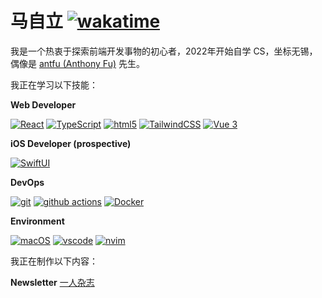 # 马自立 [![wakatime](https://wakatime.com/badge/user/f0d53949-671f-460b-9f58-999063af3d72.svg)](https://wakatime.com/@f0d53949-671f-460b-9f58-999063af3d72)

我是一个热衷于探索前端开发事物的初心者，2022年开始自学 CS，坐标无锡，偶像是 [antfu (Anthony Fu)](https://github.com/antfu) 先生。

我正在学习以下技能：

**Web Developer**

[![React](https://camo.githubusercontent.com/533da8800843b57b91a3227ce7d151ca865a0eeaae675715e209c0092314fa96/68747470733a2f2f696d672e736869656c64732e696f2f62616467652f2d52656163742d3435623864383f7374796c653d666c61742d737175617265266c6f676f3d7265616374266c6f676f436f6c6f723d7768697465)](https://camo.githubusercontent.com/533da8800843b57b91a3227ce7d151ca865a0eeaae675715e209c0092314fa96/68747470733a2f2f696d672e736869656c64732e696f2f62616467652f2d52656163742d3435623864383f7374796c653d666c61742d737175617265266c6f676f3d7265616374266c6f676f436f6c6f723d7768697465) [![TypeScript](https://camo.githubusercontent.com/d60afb008bc0bcde7ea8720637928cb02c0f9a6d795dad7382f688a17e7515de/68747470733a2f2f696d672e736869656c64732e696f2f62616467652f2d547970655363726970742d3030374143433f7374796c653d666c61742d737175617265266c6f676f3d74797065736372697074266c6f676f436f6c6f723d7768697465)](https://camo.githubusercontent.com/d60afb008bc0bcde7ea8720637928cb02c0f9a6d795dad7382f688a17e7515de/68747470733a2f2f696d672e736869656c64732e696f2f62616467652f2d547970655363726970742d3030374143433f7374796c653d666c61742d737175617265266c6f676f3d74797065736372697074266c6f676f436f6c6f723d7768697465) [![html5](https://camo.githubusercontent.com/0c3a16a22ae058cfe38a06dc9ea16404cf006409262f547c9ccfa3ec8b30f71e/68747470733a2f2f696d672e736869656c64732e696f2f62616467652f2d48544d4c352d4533344632363f7374796c653d666c61742d737175617265266c6f676f3d68746d6c35266c6f676f436f6c6f723d7768697465)](https://camo.githubusercontent.com/0c3a16a22ae058cfe38a06dc9ea16404cf006409262f547c9ccfa3ec8b30f71e/68747470733a2f2f696d672e736869656c64732e696f2f62616467652f2d48544d4c352d4533344632363f7374796c653d666c61742d737175617265266c6f676f3d68746d6c35266c6f676f436f6c6f723d7768697465) [![TailwindCSS](https://camo.githubusercontent.com/d6755813be6ccc6c72165c1b7c85d891bd718bbbf7d3e3f56f910be5e0e480bc/68747470733a2f2f696d672e736869656c64732e696f2f62616467652f2d7461696c77696e646373732d3530423344303f7374796c653d666c61742d737175617265266c6f676f3d7461696c77696e64637373266c6f676f436f6c6f723d7768697465)](https://camo.githubusercontent.com/d6755813be6ccc6c72165c1b7c85d891bd718bbbf7d3e3f56f910be5e0e480bc/68747470733a2f2f696d672e736869656c64732e696f2f62616467652f2d7461696c77696e646373732d3530423344303f7374796c653d666c61742d737175617265266c6f676f3d7461696c77696e64637373266c6f676f436f6c6f723d7768697465) [![Vue 3](https://camo.githubusercontent.com/d1cb28539fc32aed34d4770eef77d85a0a956a2273abefa96c0ed76200af2ab6/68747470733a2f2f696d672e736869656c64732e696f2f62616467652f2d5675652d3542413137463f7374796c653d666c61742d737175617265266c6f676f3d7675652e6a73266c6f676f436f6c6f723d7768697465)](https://camo.githubusercontent.com/d1cb28539fc32aed34d4770eef77d85a0a956a2273abefa96c0ed76200af2ab6/68747470733a2f2f696d672e736869656c64732e696f2f62616467652f2d5675652d3542413137463f7374796c653d666c61742d737175617265266c6f676f3d7675652e6a73266c6f676f436f6c6f723d7768697465)


**iOS Developer (prospective)**

[![SwiftUI](https://camo.githubusercontent.com/78d05d5b68669eb234ce0157ad169331f0cc4288985787f114fd8d31f451bc6f/68747470733a2f2f696d672e736869656c64732e696f2f62616467652f2d537769667455492d4542353433413f7374796c653d666c61742d737175617265266c6f676f3d7377696674266c6f676f436f6c6f723d7768697465)](https://camo.githubusercontent.com/78d05d5b68669eb234ce0157ad169331f0cc4288985787f114fd8d31f451bc6f/68747470733a2f2f696d672e736869656c64732e696f2f62616467652f2d537769667455492d4542353433413f7374796c653d666c61742d737175617265266c6f676f3d7377696674266c6f676f436f6c6f723d7768697465) 

**DevOps**

[![git](https://camo.githubusercontent.com/561f3d4fd727fcca82984c91a65eca069ff34a435072158f6947c4ca52370eae/68747470733a2f2f696d672e736869656c64732e696f2f62616467652f2d4769742d4630353033323f7374796c653d666c61742d737175617265266c6f676f3d676974266c6f676f436f6c6f723d7768697465)](https://camo.githubusercontent.com/561f3d4fd727fcca82984c91a65eca069ff34a435072158f6947c4ca52370eae/68747470733a2f2f696d672e736869656c64732e696f2f62616467652f2d4769742d4630353033323f7374796c653d666c61742d737175617265266c6f676f3d676974266c6f676f436f6c6f723d7768697465) [![github actions](https://camo.githubusercontent.com/f0acbdace9431d2a168a8a53637655735a6fd6eee112155fd7f6daac3ff47f18/68747470733a2f2f696d672e736869656c64732e696f2f62616467652f2d4769746875625f416374696f6e732d3230383846463f7374796c653d666c61742d737175617265266c6f676f3d6769746875622d616374696f6e73266c6f676f436f6c6f723d7768697465)](https://camo.githubusercontent.com/f0acbdace9431d2a168a8a53637655735a6fd6eee112155fd7f6daac3ff47f18/68747470733a2f2f696d672e736869656c64732e696f2f62616467652f2d4769746875625f416374696f6e732d3230383846463f7374796c653d666c61742d737175617265266c6f676f3d6769746875622d616374696f6e73266c6f676f436f6c6f723d7768697465) [![Docker](https://camo.githubusercontent.com/4d015bf250194995d899a5d2b90babf1afc4458c1589b93e58fdfa4119749a49/68747470733a2f2f696d672e736869656c64732e696f2f62616467652f2d446f636b65722d3436613266313f7374796c653d666c61742d737175617265266c6f676f3d646f636b6572266c6f676f436f6c6f723d7768697465)](https://camo.githubusercontent.com/4d015bf250194995d899a5d2b90babf1afc4458c1589b93e58fdfa4119749a49/68747470733a2f2f696d672e736869656c64732e696f2f62616467652f2d446f636b65722d3436613266313f7374796c653d666c61742d737175617265266c6f676f3d646f636b6572266c6f676f436f6c6f723d7768697465) 

**Environment**

[![macOS](https://camo.githubusercontent.com/a8ad7bb2048c1b79e3a75a8b6442508fcd9d3fccfb425b12c671dfe5d594c3b8/68747470733a2f2f696d672e736869656c64732e696f2f62616467652f2d6d61634f532d3333333f7374796c653d666c61742d737175617265266c6f676f3d6170706c65266c6f676f436f6c6f723d7768697465)](https://camo.githubusercontent.com/a8ad7bb2048c1b79e3a75a8b6442508fcd9d3fccfb425b12c671dfe5d594c3b8/68747470733a2f2f696d672e736869656c64732e696f2f62616467652f2d6d61634f532d3333333f7374796c653d666c61742d737175617265266c6f676f3d6170706c65266c6f676f436f6c6f723d7768697465) [![vscode](https://camo.githubusercontent.com/100cdc29afd1ca60ea4bd9ff84f5de2699120182056d3a84ca07697a81ca3153/68747470733a2f2f696d672e736869656c64732e696f2f62616467652f56697375616c25323053747564696f253230436f64652d626c75653f7374796c653d666c61742d737175617265266c6f676f3d76697375616c2d73747564696f2d636f6465266c6f676f436f6c6f723d666666666666)](https://camo.githubusercontent.com/100cdc29afd1ca60ea4bd9ff84f5de2699120182056d3a84ca07697a81ca3153/68747470733a2f2f696d672e736869656c64732e696f2f62616467652f56697375616c25323053747564696f253230436f64652d626c75653f7374796c653d666c61742d737175617265266c6f676f3d76697375616c2d73747564696f2d636f6465266c6f676f436f6c6f723d666666666666) [![nvim](https://camo.githubusercontent.com/24ee3d6015aaa501388069206a9d96388cc5ec56bd8b849b6594580b2efe1854/68747470733a2f2f696d672e736869656c64732e696f2f62616467652f4e656f56696d2d3634393034373f7374796c653d666c61742d737175617265266c6f676f3d6e656f76696d266c6f676f436f6c6f723d666666666666)](https://camo.githubusercontent.com/24ee3d6015aaa501388069206a9d96388cc5ec56bd8b849b6594580b2efe1854/68747470733a2f2f696d672e736869656c64732e696f2f62616467652f4e656f56696d2d3634393034373f7374796c653d666c61742d737175617265266c6f676f3d6e656f76696d266c6f676f436f6c6f723d666666666666)


我正在制作以下内容：

**Newsletter**
[一人杂志](https://matsuri.zhubai.love/)
